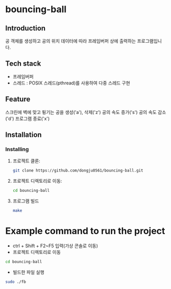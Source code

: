 # bouncing-ball

## Introduction
공 객체를 생성하고 공의 위치 데이터에 따라 프레임버퍼 상에 출력하는 프로그램입니다.

## Tech stack
- 프레임버퍼
- 스레드 : POSIX 스레드(pthread)를 사용하여 다중 스레드 구현

## Feature
스크린에 벽에 맞고 튕기는 공을 생성('a'), 삭제('z')
공의 속도 증가('s')
공의 속도 감소('d')
프로그램 종료('x')

## Installation

### Installing

1. 프로젝트 클론:
    ```sh
    git clone https://github.com/dongju0561/bouncing-ball.git
    ```
2. 프로젝트 디렉토리로 이동:
    ```sh
    cd bouncing-ball
    ```
3. 프로그램 빌드
    ```sh
    make
    ```

# Example command to run the project
- ctrl + Shift + F2~F5 입력(가상 콘솔로 이동)
- 프로젝트 디렉토리로 이동
```sh
cd bouncing-ball
```
- 빌드한 파일 실행
```sh
sudo ./fb
```
